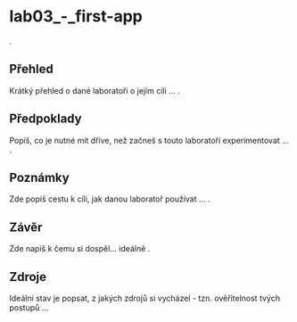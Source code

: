# lab03_-_first-app
.
## Přehled
Krátký přehled o dané laboratoři o jejím cíli ...
.
## Předpoklady
Popiš, co je nutné mít dříve, než začneš s touto laboratoří experimentovat ...
.
## Poznámky
Zde popiš cestu k cíli, jak danou laboratoř používat ...
.
## Závěr
Zde napiš k čemu si dospěl... ideálně
.
## Zdroje
Ideální stav je popsat, z jakých zdrojů si vycházel - tzn. ověřitelnost tvých postupů ...
